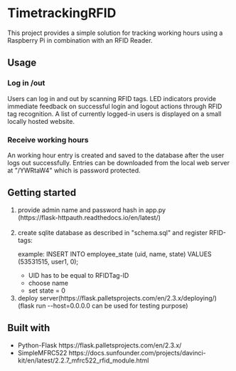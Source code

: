 # TimetrackingRFID

This project provides a simple solution for tracking working hours using a Raspberry Pi in combination with an RFID Reader.

## Usage

### Log in /out
Users can log in and out by scanning RFID tags. LED indicators provide immediate feedback on successful login and logout actions through RFID tag recognition.
A list of currently logged-in users is displayed on a small locally hosted website.
 
### Receive working hours
An working hour entry is created and saved to the database after the user logs out successfully. Entries can be downloaded from the local web server at "/YWRtaW4"  which is password protected. 

## Getting started

<ol>
	<li> provide admin name and password hash in app.py <br>
(https://flask-httpauth.readthedocs.io/en/latest/) <br> <br> </li>

<li> create sqlite database as described in "schema.sql" and register RFID-tags:

example: 
INSERT INTO employee_state (uid, name, state) VALUES (53531515, user1, 0);

<ul>
	<li>UID has to be equal to RFIDTag-ID </li>
	<li>choose name</li> 
  <li>set state = 0</li> 
</ul>

</li>

<li> 
deploy server(https://flask.palletsprojects.com/en/2.3.x/deploying/) <br>
(flask run --host=0.0.0.0 can be used for testing purpose)
</li>
</ol>

## Built with
<ul>
	<li>Python-Flask https://flask.palletsprojects.com/en/2.3.x/</li>
<li>SimpleMFRC522 https://docs.sunfounder.com/projects/davinci-kit/en/latest/2.2.7_mfrc522_rfid_module.html </li>
</ul>
